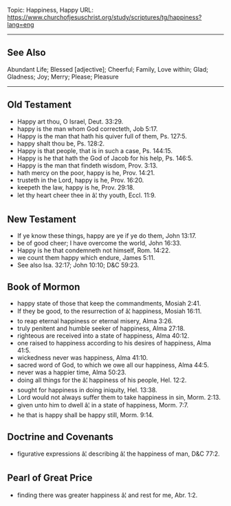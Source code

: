 Topic: Happiness, Happy
URL: https://www.churchofjesuschrist.org/study/scriptures/tg/happiness?lang=eng

---

## See Also

Abundant Life; Blessed [adjective]; Cheerful; Family, Love within; Glad; Gladness; Joy; Merry; Please; Pleasure

---

## Old Testament

- Happy art thou, O Israel, Deut. 33:29.
- happy is the man whom God correcteth, Job 5:17.
- Happy is the man that hath his quiver full of them, Ps. 127:5.
- happy shalt thou be, Ps. 128:2.
- Happy is that people, that is in such a case, Ps. 144:15.
- Happy is he that hath the God of Jacob for his help, Ps. 146:5.
- Happy is the man that findeth wisdom, Prov. 3:13.
- hath mercy on the poor, happy is he, Prov. 14:21.
- trusteth in the Lord, happy is he, Prov. 16:20.
- keepeth the law, happy is he, Prov. 29:18.
- let thy heart cheer thee in â¦ thy youth, Eccl. 11:9.

## New Testament

- If ye know these things, happy are ye if ye do them, John 13:17.
- be of good cheer; I have overcome the world, John 16:33.
- Happy is he that condemneth not himself, Rom. 14:22.
- we count them happy which endure, James 5:11.
- See also Isa. 32:17; John 10:10; D&C 59:23.

## Book of Mormon

- happy state of those that keep the commandments, Mosiah 2:41.
- If they be good, to the resurrection of â¦ happiness, Mosiah 16:11.
- to reap eternal happiness or eternal misery, Alma 3:26.
- truly penitent and humble seeker of happiness, Alma 27:18.
- righteous are received into a state of happiness, Alma 40:12.
- one raised to happiness according to his desires of happiness, Alma 41:5.
- wickedness never was happiness, Alma 41:10.
- sacred word of God, to which we owe all our happiness, Alma 44:5.
- never was a happier time, Alma 50:23.
- doing all things for the â¦ happiness of his people, Hel. 12:2.
- sought for happiness in doing iniquity, Hel. 13:38.
- Lord would not always suffer them to take happiness in sin, Morm. 2:13.
- given unto him to dwell â¦ in a state of happiness, Morm. 7:7.
- he that is happy shall be happy still, Morm. 9:14.

## Doctrine and Covenants

- figurative expressions â¦ describing â¦ the happiness of man, D&C 77:2.

## Pearl of Great Price

- finding there was greater happiness â¦ and rest for me, Abr. 1:2.

